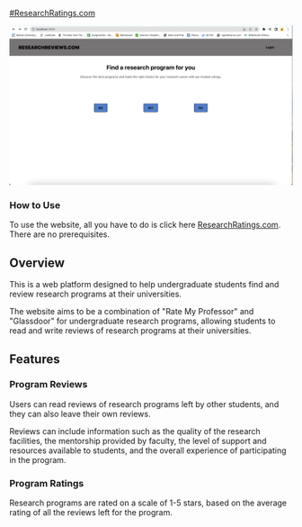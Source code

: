 <!-- # ResearchRatings.com -->
[#ResearchRatings.com](https://storied-syrniki-9241c1.netlify.app/)



![hello](Extras/Homepage.png)  

### How to Use
To use the website, all you have to do is click here [ResearchRatings.com](https://storied-syrniki-9241c1.netlify.app/). There are no prerequisites.


## Overview
This is a web platform designed to help undergraduate students find and review research programs at their universities.  
  
The website aims to be a combination of "Rate My Professor" and "Glassdoor" for undergraduate research programs, allowing students to read and write reviews of research programs at their universities.

## Features
<!--### Program Search
Users can search for research programs based on a variety of criteria, including the university name, program name, research field, and location. The search results can be filtered and sorted by a number of different criteria, such as program rating, location, and research field.-->

### Program Reviews
Users can read reviews of research programs left by other students, and they can also leave their own reviews.   
  
Reviews can include information such as the quality of the research facilities, the mentorship provided by faculty, the level of support and resources available to students, and the overall experience of participating in the program.

### Program Ratings
Research programs are rated on a scale of 1-5 stars, based on the average rating of all the reviews left for the program.

<!-- ### User Profiles
Users can create profiles on the website, which allows them to leave reviews, save programs to their favorites list, and connect with other students who have similar research interests. -->

<!-- ### Discussion Forums
Users can also participate in discussion forums related to undergraduate research programs, where they can ask questions, share their experiences, and connect with other students who are interested in research. -->



